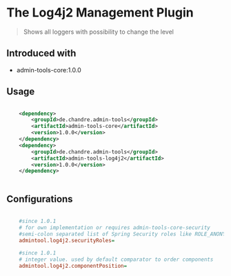 # The Log4j2 Management Plugin
> Shows all loggers with possibility to change the level 

## Introduced with
* admin-tools-core:1.0.0

## Usage

```xml

	<dependency>
		<groupId>de.chandre.admin-tools</groupId>
		<artifactId>admin-tools-core</artifactId>
		<version>1.0.0</version>
	</dependency>
	<dependency>
		<groupId>de.chandre.admin-tools</groupId>
		<artifactId>admin-tools-log4j2</artifactId>
		<version>1.0.0</version>
	</dependency>
	
```

## Configurations

```ini
	
	#since 1.0.1
	# for own implementation or requires admin-tools-core-security
	#semi-colon separated list of Spring Security roles like ROLE_ANONYMOUS;ROLE_ADMIN
	admintool.log4j2.securityRoles=
	
	#since 1.0.1
	# integer value. used by default comparator to order components
	admintool.log4j2.componentPosition=
	
```